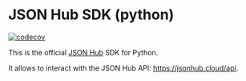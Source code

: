 # JSON Hub SDK (python)

[![codecov](https://codecov.io/gh/lbacik/jsonhub-sdk-python/graph/badge.svg?token=dtyfKQUCcF)](https://codecov.io/gh/lbacik/jsonhub-sdk-python)

This is the official [JSON Hub](https://jsonhub.cloud) SDK for Python. 

It allows to interact with the JSON Hub API: https://jsonhub.cloud/api.